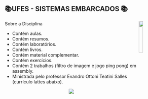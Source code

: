 
## 📚UFES - SISTEMAS EMBARCADOS 📚
<img align="right" width="16%" src="https://user-images.githubusercontent.com/80075307/220129072-48d5ff96-a10d-4e0b-9024-9374bee2c0c2.svg">

Sobre a Disciplina
  * Contém aulas.
  * Contém resumos.
  * Contém laboratórios.
  * Contém livros.
  * Contém material complementar.
  * Contém exercícios.
  * Contém 2 trabalhos (filtro de imagem e jogo ping pong) em assembly.
  * Ministrada pelo professor Evandro Ottoni Teatini Salles (currículo lattes abaixo).

<div align="center">
    <a href="http://lattes.cnpq.br/5893731382102675" target="_blank"
      ><img
        src="https://img.shields.io/badge/-Currículo Lattes-%230077B5?style=for-the-badge&logo=linkedin&logoColor=white"
        target="_blank"
  </div>




